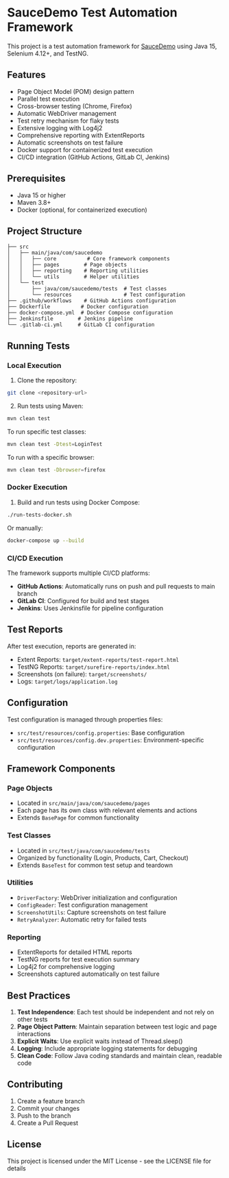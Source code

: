 # SauceDemo Test Automation Framework

This project is a test automation framework for [SauceDemo](https://www.saucedemo.com/) using Java 15, Selenium 4.12+, and TestNG.

## Features

- Page Object Model (POM) design pattern
- Parallel test execution
- Cross-browser testing (Chrome, Firefox)
- Automatic WebDriver management
- Test retry mechanism for flaky tests
- Extensive logging with Log4j2
- Comprehensive reporting with ExtentReports
- Automatic screenshots on test failure
- Docker support for containerized test execution
- CI/CD integration (GitHub Actions, GitLab CI, Jenkins)

## Prerequisites

- Java 15 or higher
- Maven 3.8+
- Docker (optional, for containerized execution)

## Project Structure

```
├── src
│   ├── main/java/com/saucedemo
│   │   ├── core          # Core framework components
│   │   ├── pages        # Page objects
│   │   ├── reporting    # Reporting utilities
│   │   └── utils        # Helper utilities
│   └── test
│       ├── java/com/saucedemo/tests  # Test classes
│       └── resources                 # Test configuration
├── .github/workflows    # GitHub Actions configuration
├── Dockerfile          # Docker configuration
├── docker-compose.yml  # Docker Compose configuration
├── Jenkinsfile        # Jenkins pipeline
└── .gitlab-ci.yml     # GitLab CI configuration
```

## Running Tests

### Local Execution

1. Clone the repository:
```bash
git clone <repository-url>
```

2. Run tests using Maven:
```bash
mvn clean test
```

To run specific test classes:
```bash
mvn clean test -Dtest=LoginTest
```

To run with a specific browser:
```bash
mvn clean test -Dbrowser=firefox
```

### Docker Execution

1. Build and run tests using Docker Compose:
```bash
./run-tests-docker.sh
```

Or manually:
```bash
docker-compose up --build
```

### CI/CD Execution

The framework supports multiple CI/CD platforms:

- **GitHub Actions**: Automatically runs on push and pull requests to main branch
- **GitLab CI**: Configured for build and test stages
- **Jenkins**: Uses Jenkinsfile for pipeline configuration

## Test Reports

After test execution, reports are generated in:

- Extent Reports: `target/extent-reports/test-report.html`
- TestNG Reports: `target/surefire-reports/index.html`
- Screenshots (on failure): `target/screenshots/`
- Logs: `target/logs/application.log`

## Configuration

Test configuration is managed through properties files:

- `src/test/resources/config.properties`: Base configuration
- `src/test/resources/config.dev.properties`: Environment-specific configuration

## Framework Components

### Page Objects

- Located in `src/main/java/com/saucedemo/pages`
- Each page has its own class with relevant elements and actions
- Extends `BasePage` for common functionality

### Test Classes

- Located in `src/test/java/com/saucedemo/tests`
- Organized by functionality (Login, Products, Cart, Checkout)
- Extends `BaseTest` for common test setup and teardown

### Utilities

- `DriverFactory`: WebDriver initialization and configuration
- `ConfigReader`: Test configuration management
- `ScreenshotUtils`: Capture screenshots on test failure
- `RetryAnalyzer`: Automatic retry for failed tests

### Reporting

- ExtentReports for detailed HTML reports
- TestNG reports for test execution summary
- Log4j2 for comprehensive logging
- Screenshots captured automatically on test failure

## Best Practices

1. **Test Independence**: Each test should be independent and not rely on other tests
2. **Page Object Pattern**: Maintain separation between test logic and page interactions
3. **Explicit Waits**: Use explicit waits instead of Thread.sleep()
4. **Logging**: Include appropriate logging statements for debugging
5. **Clean Code**: Follow Java coding standards and maintain clean, readable code

## Contributing

1. Create a feature branch
2. Commit your changes
3. Push to the branch
4. Create a Pull Request

## License

This project is licensed under the MIT License - see the LICENSE file for details